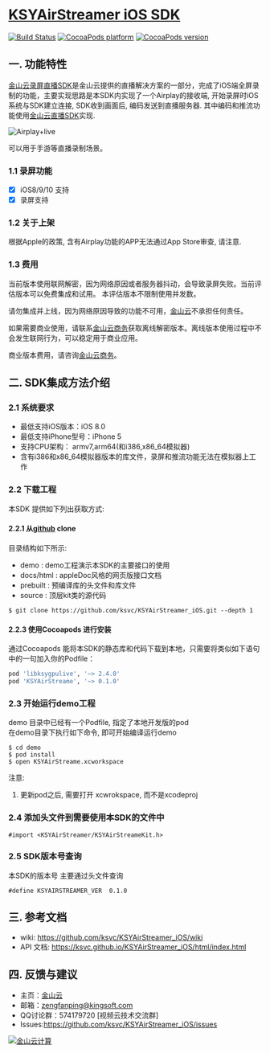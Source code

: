 # [KSYAirStreamer iOS SDK](https://ksvc.github.io/KSYAirStreamer_iOS/html/index.html)

[![Build Status](https://travis-ci.org/ksvc/KSYAirStreamer_iOS.svg?branch=master)](https://travis-ci.org/ksvc/KSYAirStreamer_iOS)
[![CocoaPods platform](https://img.shields.io/cocoapods/p/KSYAirStreamer.svg)](https://cocoapods.org/pods/KSYAirStreamer)
[![CocoaPods version](https://img.shields.io/cocoapods/v/KSYAirStreamer.svg?label=pod_github)](https://cocoapods.org/pods/KSYAirStreamer)

## 一. 功能特性

[金山云录屏直播SDK][KSYAirStreamer]是金山云提供的直播解决方案的一部分，完成了iOS端全屏录制的功能，主要实现思路是本SDK内实现了一个Airplay的接收端, 开始录屏时iOS系统与SDK建立连接, SDK收到画面后, 编码发送到直播服务器. 其中编码和推流功能使用[金山云直播SDK][libksygpulive]实现.

![Airplay+live][airplaylive]

可以用于手游等直播录制场景。

### 1.1 录屏功能
- [x] iOS8/9/10 支持
- [x] 录屏支持

### 1.2 关于上架
根据Apple的政策, 含有Airplay功能的APP无法通过App Store审查, 请注意.

### 1.3 费用
当前版本使用联网解密，因为网络原因或者服务器抖动，会导致录屏失败。当前评估版本可以免费集成和试用。
本评估版本不限制使用并发数。

请勿集成并上线，因为网络原因导致的功能不可用，[金山云][ksyun]不承担任何责任。

如果需要商业使用，请联系[金山云商务][ksyun]获取离线解密版本。离线版本使用过程中不会发生联网行为，可以稳定用于商业应用。

商业版本费用，请咨询[金山云商务][ksyun]。

## 二. SDK集成方法介绍   
### 2.1 系统要求    
* 最低支持iOS版本：iOS 8.0
* 最低支持iPhone型号：iPhone 5
* 支持CPU架构： armv7,arm64(和i386,x86_64模拟器)
* 含有i386和x86_64模拟器版本的库文件，录屏和推流功能无法在模拟器上工作

### 2.2 下载工程
本SDK 提供如下列出获取方式:     

#### 2.2.1 从[github](https://github.com/ksvc/KSYAirStreamer_iOS) clone
目录结构如下所示:
- demo        : demo工程演示本SDK的主要接口的使用
- docs/html   : appleDoc风格的网页版接口文档
- prebuilt    : 预编译库的头文件和库文件
- source      : 顶层kit类的源代码

```
$ git clone https://github.com/ksvc/KSYAirStreamer_iOS.git --depth 1
```

#### 2.2.3 使用Cocoapods 进行安装    
通过Cocoapods 能将本SDK的静态库和代码下载到本地，只需要将类似如下语句中的一句加入你的Podfile：   
```ruby
pod 'libksygpulive', '~> 2.4.0'
pod 'KSYAirStreame', '~> 0.1.0'
```

### 2.3 开始运行demo工程
demo 目录中已经有一个Podfile, 指定了本地开发版的pod    
在demo目录下执行如下命令, 即可开始编译运行demo   
```
$ cd demo
$ pod install
$ open KSYAirStreame.xcworkspace
```

注意:
1. 更新pod之后, 需要打开 xcwrokspace, 而不是xcodeproj


### 2.4 添加头文件到需要使用本SDK的文件中
```
#import <KSYAirStreamer/KSYAirStreameKit.h>
```

### 2.5 SDK版本号查询
本SDK的版本号 主要通过头文件查询
```
#define KSYAIRSTREAMER_VER  0.1.0
```

## 三. 参考文档
* wiki: https://github.com/ksvc/KSYAirStreamer_iOS/wiki
* API 文档: https://ksvc.github.io/KSYAirStreamer_iOS/html/index.html

## 四. 反馈与建议
* 主页：[金山云](http://www.ksyun.com/)
* 邮箱：<zengfanping@kingsoft.com>
* QQ讨论群：574179720 [视频云技术交流群] 
* Issues:<https://github.com/ksvc/KSYAirStreamer_iOS/issues>

<a href="http://www.ksyun.com/"><img src="https://raw.githubusercontent.com/wiki/ksvc/KSYLive_Android/images/logo.png" border="0" alt="金山云计算" /></a>

[libksygpulive]:https://github.com/ksvc/KSYLive_iOS
[KSYAirStreamer]:https://github.com/ksvc/KSYAirStreamer_iOS
[ksyun]:http://www.ksyun.com
[airplaylive]:https://ks3-cn-beijing.ksyun.com/ksy.vcloud.sdk/picture/airMirror/airplay_live.png
